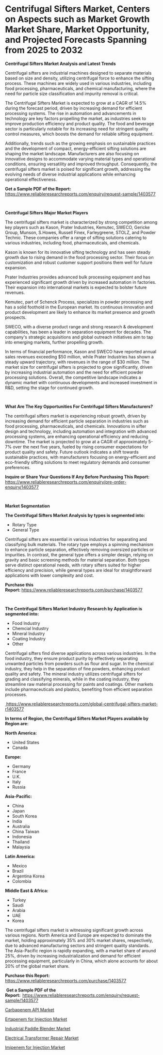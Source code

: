 <p><h1>Centrifugal Sifters Market, Centers on Aspects such as Market Growth Market Share, Market Opportunity, and Projected Forecasts Spanning from 2025 to 2032</h1></p><p><strong>Centrifugal Sifters Market Analysis and Latest Trends</strong></p>
<p><p>Centrifugal sifters are industrial machines designed to separate materials based on size and density, utilizing centrifugal force to enhance the sifting process. These machines are widely used in various industries, including food processing, pharmaceuticals, and chemical manufacturing, where the need for particle size classification and impurity removal is critical.</p><p>The Centrifugal Sifters Market is expected to grow at a CAGR of 14.5% during the forecast period, driven by increasing demand for efficient processing systems. The rise in automation and advancements in technology are key factors propelling the market, as industries seek to improve production efficiency and product quality. The food and beverage sector is particularly notable for its increasing need for stringent quality control measures, which boosts the demand for reliable sifting equipment.</p><p>Additionally, trends such as the growing emphasis on sustainable practices and the development of compact, energy-efficient sifting solutions are shaping the market landscape. Manufacturers are also focusing on innovative designs to accommodate varying material types and operational conditions, ensuring versatility and improved throughput. Consequently, the centrifugal sifters market is poised for significant growth, addressing the evolving needs of diverse industrial applications while enhancing operational effectiveness.</p></p>
<p><strong>Get a Sample PDF of the Report:&nbsp;</strong> <a href="https://www.reliableresearchreports.com/enquiry/request-sample/1403577?utm_campaign=8&utm_medium=2&utm_source=Github&utm_content=ia&utm_term=13012025&utm_id=centrifugal-sifters">https://www.reliableresearchreports.com/enquiry/request-sample/1403577</a></p>
<p>&nbsp;</p>
<p><strong>Centrifugal Sifters Major Market Players</strong></p>
<p><p>The centrifugal sifters market is characterized by strong competition among key players such as Kason, Prater Industries, Kemutec, SWECO, Gericke Group, Munson, S.Howes, Russell Finex, Farleygreene, STOLZ, and Powder Technic. These companies offer a range of sifting solutions catering to various industries, including food, pharmaceuticals, and chemicals.</p><p>Kason is known for its innovative sifting technology and has seen steady growth due to rising demand in the food processing sector. Their focus on customization and robust customer support positions them well for future expansion.</p><p>Prater Industries provides advanced bulk processing equipment and has experienced significant growth driven by increased automation in factories. Their expansion into international markets is expected to bolster future revenues.</p><p>Kemutec, part of Schenck Process, specializes in powder processing and has a solid foothold in the European market. Its continuous innovation and product development are likely to enhance its market presence and growth prospects.</p><p>SWECO, with a diverse product range and strong research & development capabilities, has been a leader in separation equipment for decades. The company's strategic acquisitions and global outreach initiatives aim to tap into emerging markets, further propelling growth.</p><p>In terms of financial performance, Kason and SWECO have reported annual sales revenues exceeding $50 million, while Prater Industries has shown a steady upward trajectory, with revenues in the range of $30 million. The market size for centrifugal sifters is projected to grow significantly, driven by increasing industrial automation and the need for efficient powder processing solutions. Overall, the competitive landscape indicates a dynamic market with continuous developments and increased investment in R&D, setting the stage for continued growth.</p></p>
<p>&nbsp;</p>
<p><strong>What Are The Key Opportunities For Centrifugal Sifters Manufacturers?</strong></p>
<p><p>The centrifugal sifters market is experiencing robust growth, driven by increasing demand for efficient particle separation in industries such as food processing, pharmaceuticals, and chemicals. Innovations in sifter design and technology, including automation and integration with advanced processing systems, are enhancing operational efficiency and reducing downtime. The market is projected to grow at a CAGR of approximately 5-7% over the next five years, fueled by rising consumer expectations for product quality and safety. Future outlook indicates a shift towards sustainable practices, with manufacturers focusing on energy-efficient and eco-friendly sifting solutions to meet regulatory demands and consumer preferences.</p></p>
<p><strong>Inquire or Share Your Questions If Any Before Purchasing This Report:</strong> <a href="https://www.reliableresearchreports.com/enquiry/pre-order-enquiry/1403577?utm_campaign=8&utm_medium=2&utm_source=Github&utm_content=ia&utm_term=13012025&utm_id=centrifugal-sifters">https://www.reliableresearchreports.com/enquiry/pre-order-enquiry/1403577</a></p>
<p>&nbsp;</p>
<p><strong>Market Segmentation</strong></p>
<p><strong>The Centrifugal Sifters Market Analysis by types is segmented into:</strong></p>
<p><ul><li>Rotary Type</li><li>General Type</li></ul></p>
<p><p>Centrifugal sifters are essential in various industries for separating and classifying bulk materials. The rotary type employs a spinning mechanism to enhance particle separation, effectively removing oversized particles or impurities. In contrast, the general type offers a simpler design, relying on gravity and basic screening methods for material separation. Both types serve distinct operational needs, with rotary sifters suited for higher efficiency and precision, while general types are ideal for straightforward applications with lower complexity and cost.</p></p>
<p><strong>Purchase this Report:&nbsp;</strong><a href="https://www.reliableresearchreports.com/purchase/1403577?utm_campaign=8&utm_medium=2&utm_source=Github&utm_content=ia&utm_term=13012025&utm_id=centrifugal-sifters">https://www.reliableresearchreports.com/purchase/1403577</a></p>
<p>&nbsp;</p>
<p><strong>The Centrifugal Sifters Market Industry Research by Application is segmented into:</strong></p>
<p><ul><li>Food Industry</li><li>Chemcial Industry</li><li>Mineral Industry</li><li>Coating Industry</li><li>Other</li></ul></p>
<p><p>Centrifugal sifters find diverse applications across various industries. In the food industry, they ensure product purity by effectively separating unwanted particles from powders such as flour and sugar. In the chemical industry, they help in the separation of fine powders, enhancing product quality and safety. The mineral industry utilizes centrifugal sifters for grading and classifying minerals, while in the coating industry, they streamline raw material processing for paints and coatings. Other markets include pharmaceuticals and plastics, benefiting from efficient separation processes.</p></p>
<p><a href="https://www.reliableresearchreports.com/global-centrifugal-sifters-market-r1403577?utm_campaign=8&utm_medium=2&utm_source=Github&utm_content=ia&utm_term=13012025&utm_id=centrifugal-sifters">&nbsp;https://www.reliableresearchreports.com/global-centrifugal-sifters-market-r1403577</a></p>
<p><strong>In terms of Region, the Centrifugal Sifters Market Players available by Region are:</strong></p>
<p>
    <p> <strong> North America: </strong>
        <ul>
            <li>United States</li>
            <li>Canada</li>
        </ul>
        </p> 
    <p> <strong> Europe: </strong>
        <ul>
            <li>Germany</li>
            <li>France</li>
            <li>U.K.</li>
            <li>Italy</li>
            <li>Russia</li>
        </ul>
        </p> 
    <p> <strong> Asia-Pacific: </strong>
        <ul>
            <li>China</li>
            <li>Japan</li>
            <li>South Korea</li>
            <li>India</li>
            <li>Australia</li>
            <li>China Taiwan</li>
            <li>Indonesia</li>
            <li>Thailand</li>
            <li>Malaysia</li>
        </ul>
        </p> 
    <p> <strong> Latin America: </strong>
        <ul>
            <li>Mexico</li>
            <li>Brazil</li>
            <li>Argentina Korea</li>
            <li>Colombia</li>
        </ul>
        </p> 
    <p> <strong> Middle East & Africa: </strong>
        <ul>
            <li>Turkey</li>
            <li>Saudi</li>
            <li>Arabia</li>
            <li>UAE</li>
            <li>Korea</li>
        </ul>
    </p>
    </p>
<p><p>The centrifugal sifters market is witnessing significant growth across various regions. North America and Europe are expected to dominate the market, holding approximately 35% and 30% market shares, respectively, due to advanced manufacturing sectors and stringent quality standards. The Asia-Pacific region is rapidly expanding, with a market share of around 25%, driven by increasing industrialization and demand for efficient processing equipment, particularly in China, which alone accounts for about 20% of the global market share.</p></p>
<p><strong>Purchase this Report: </strong><a href="https://www.reliableresearchreports.com/purchase/1403577?utm_campaign=8&utm_medium=2&utm_source=Github&utm_content=ia&utm_term=13012025&utm_id=centrifugal-sifters">https://www.reliableresearchreports.com/purchase/1403577</a></p>
<p>&nbsp;<strong>Get a Sample PDF of the Report:&nbsp;&nbsp;</strong><a href="https://www.reliableresearchreports.com/enquiry/request-sample/1403577?utm_campaign=8&utm_medium=2&utm_source=Github&utm_content=ia&utm_term=13012025&utm_id=centrifugal-sifters">https://www.reliableresearchreports.com/enquiry/request-sample/1403577</a></p>
<p><strong></strong></p>
<p><p><a href="https://github.com/mcfred89/Market-Research-Report-List-1/blob/main/carbapenem-api-market.md?utm_campaign=8&utm_medium=2&utm_source=Github&utm_content=ia&utm_term=13012025&utm_id=centrifugal-sifters">Carbapenem API Market</a></p><p><a href="https://github.com/wileonie19657/Market-Research-Report-List-1/blob/main/ertapenem-for-injection-market.md?utm_campaign=8&utm_medium=2&utm_source=Github&utm_content=ia&utm_term=13012025&utm_id=centrifugal-sifters">Ertapenem for Injection Market</a></p><p><a href="https://github.com/comasnickie/Market-Research-Report-List-1/blob/main/industrial-paddle-blender-market.md?utm_campaign=8&utm_medium=2&utm_source=Github&utm_content=ia&utm_term=13012025&utm_id=centrifugal-sifters">Industrial Paddle Blender Market</a></p><p><a href="https://github.com/bornergabrielle89/Market-Research-Report-List-1/blob/main/electrical-transformer-repair-market.md?utm_campaign=8&utm_medium=2&utm_source=Github&utm_content=ia&utm_term=13012025&utm_id=centrifugal-sifters">Electrical Transformer Repair Market</a></p><p><a href="https://github.com/PeterParrish5/Market-Research-Report-List-7/blob/main/imipenem-for-injection-market.md?utm_campaign=8&utm_medium=2&utm_source=Github&utm_content=ia&utm_term=13012025&utm_id=centrifugal-sifters">Imipenem for Injection Market</a></p></p>